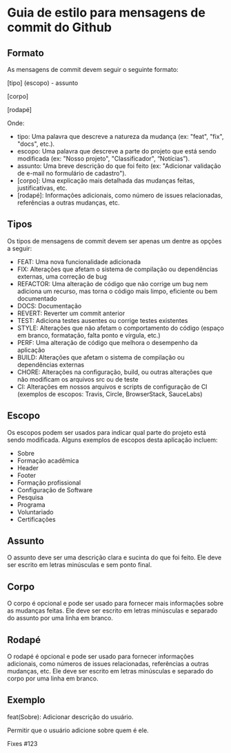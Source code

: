 # Guia de estilo para mensagens de commit do Github

## Formato
As mensagens de commit devem seguir o seguinte formato:

[tipo] (escopo) - assunto

[corpo]

[rodapé]

Onde:
- tipo: Uma palavra que descreve a natureza da mudança (ex: "feat", "fix", "docs", etc.).
- escopo: Uma palavra que descreve a parte do projeto que está sendo modificada (ex: "Nosso projeto", "Classificador", “Notícias”).
- assunto: Uma breve descrição do que foi feito (ex: "Adicionar validação de e-mail no formulário de cadastro").
- [corpo]: Uma explicação mais detalhada das mudanças feitas, justificativas, etc.
- [rodapé]: Informações adicionais, como número de issues relacionadas, referências a outras mudanças, etc.

## Tipos
Os tipos de mensagens de commit devem ser apenas um dentre as opções a seguir:
- FEAT: Uma nova funcionalidade adicionada
- FIX: Alterações que afetam o sistema de compilação ou dependências externas, uma correção de bug
- REFACTOR: Uma alteração de código que não corrige um bug nem adiciona um recurso, mas torna o código mais limpo, eficiente ou bem documentado
- DOCS: Documentação
- REVERT: Reverter um commit anterior
- TEST: Adiciona testes ausentes ou corrige testes existentes
- STYLE: Alterações que não afetam o comportamento do código (espaço em branco, formatação, falta ponto e vírgula, etc.)
- PERF: Uma alteração de código que melhora o desempenho da aplicação
- BUILD: Alterações que afetam o sistema de compilação ou dependências externas
- CHORE: Alterações na configuração, build, ou outras alterações que não modificam os arquivos src ou de teste
- CI: Alterações em nossos arquivos e scripts de configuração de CI (exemplos de escopos: Travis, Circle, BrowserStack, SauceLabs)

## Escopo
Os escopos podem ser usados para indicar qual parte do projeto está sendo modificada. Alguns exemplos de escopos desta aplicação incluem:
- Sobre
- Formação acadêmica
- Header
- Footer
- Formação profissional
- Configuração de Software
- Pesquisa
- Programa
- Voluntariado
- Certificações

## Assunto
O assunto deve ser uma descrição clara e sucinta do que foi feito. Ele deve ser escrito em letras minúsculas e sem ponto final.

## Corpo
O corpo é opcional e pode ser usado para fornecer mais informações sobre as mudanças feitas. Ele deve ser escrito em letras minúsculas e separado do assunto por uma linha em branco.

## Rodapé
O rodapé é opcional e pode ser usado para fornecer informações adicionais, como números de issues relacionadas, referências a outras mudanças, etc. Ele deve ser escrito em letras minúsculas e separado do corpo por uma linha em branco.

## Exemplo
feat(Sobre): Adicionar descrição do usuário.

Permitir que o usuário adicione sobre quem é ele.

Fixes #123